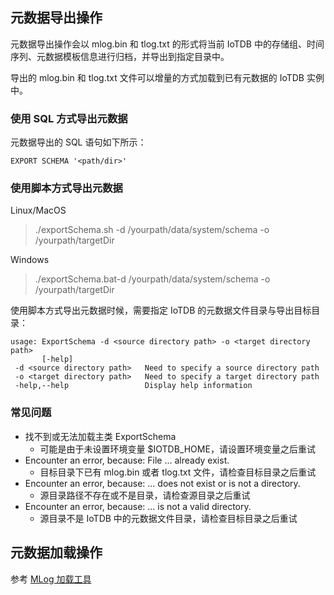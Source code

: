 <!--

    Licensed to the Apache Software Foundation (ASF) under one
    or more contributor license agreements.  See the NOTICE file
    distributed with this work for additional information
    regarding copyright ownership.  The ASF licenses this file
    to you under the Apache License, Version 2.0 (the
    "License"); you may not use this file except in compliance
    with the License.  You may obtain a copy of the License at
    
        http://www.apache.org/licenses/LICENSE-2.0
    
    Unless required by applicable law or agreed to in writing,
    software distributed under the License is distributed on an
    "AS IS" BASIS, WITHOUT WARRANTIES OR CONDITIONS OF ANY
    KIND, either express or implied.  See the License for the
    specific language governing permissions and limitations
    under the License.

-->

## 元数据导出操作

元数据导出操作会以 mlog.bin 和 tlog.txt 的形式将当前 IoTDB 中的存储组、时间序列、元数据模板信息进行归档，并导出到指定目录中。

导出的 mlog.bin 和 tlog.txt 文件可以增量的方式加载到已有元数据的 IoTDB 实例中。

### 使用 SQL 方式导出元数据

元数据导出的 SQL 语句如下所示：
```
EXPORT SCHEMA '<path/dir>' 
```

### 使用脚本方式导出元数据

Linux/MacOS

> ./exportSchema.sh -d /yourpath/data/system/schema -o /yourpath/targetDir

Windows

> ./exportSchema.bat-d /yourpath/data/system/schema -o /yourpath/targetDir

使用脚本方式导出元数据时候，需要指定 IoTDB 的元数据文件目录与导出目标目录：
```
usage: ExportSchema -d <source directory path> -o <target directory path>
       [-help]
 -d <source directory path>   Need to specify a source directory path
 -o <target directory path>   Need to specify a target directory path
 -help,--help                 Display help information
```

### 常见问题

* 找不到或无法加载主类 ExportSchema
    * 可能是由于未设置环境变量 $IOTDB_HOME，请设置环境变量之后重试
* Encounter an error, because: File ... already exist.
    * 目标目录下已有 mlog.bin 或者 tlog.txt 文件，请检查目标目录之后重试
* Encounter an error, because: ... does not exist or is not a directory.
    * 源目录路径不存在或不是目录，请检查源目录之后重试
* Encounter an error, because: ... is not a valid directory.
    * 源目录不是 IoTDB 中的元数据文件目录，请检查目标目录之后重试

## 元数据加载操作

参考 [MLog 加载工具](https://iotdb.apache.org/zh/UserGuide/V0.13.x/Maintenance-Tools/MLogLoad-Tool.html)

